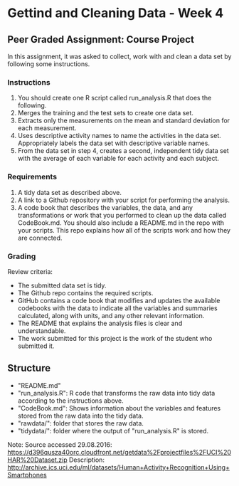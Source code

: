 # Gettind and Cleaning Data - Week 4
## Peer Graded Assignment: Course Project

In this assignment, it was asked to collect, work with and clean a 
data set by following some instructions.


### Instructions

1. You should create one R script called run_analysis.R that does the following.
2. Merges the training and the test sets to create one data set.
3. Extracts only the measurements on the mean and standard deviation for each measurement.
4. Uses descriptive activity names to name the activities in the data set.
Appropriately labels the data set with descriptive variable names.
5. From the data set in step 4, creates a second, independent tidy data set with the average of each variable for each activity and each subject.


### Requirements

1. A tidy data set as described above. 
2. A link to a Github repository with your script for performing the analysis.
3. A code book that describes the variables, the data, and any transformations or work that you performed to clean up the data called CodeBook.md. You should also include a README.md in the repo with your scripts. This repo explains how all of the scripts work and how they are connected.


### Grading

Review criteria:
* The submitted data set is tidy.
* The Github repo contains the required scripts.
* GitHub contains a code book that modifies and updates the available codebooks with the data to indicate all the variables and summaries calculated, along with units, and any other relevant information.
* The README that explains the analysis files is clear and understandable.
* The work submitted for this project is the work of the student who submitted it.


## Structure

* "README.md"
* "run_analysis.R": R code that transforms the raw data into tidy data according to the instructions above.
* "CodeBook.md": Shows information about the variables and features stored from the raw data into the tidy data.
* "rawdata/": folder that stores the raw data.
* "tidydata/": folder where the output of "run_analysis.R" is stored.

Note: 
Source accessed 29.08.2016:
https://d396qusza40orc.cloudfront.net/getdata%2Fprojectfiles%2FUCI%20HAR%20Dataset.zip
Description:
http://archive.ics.uci.edu/ml/datasets/Human+Activity+Recognition+Using+Smartphones

